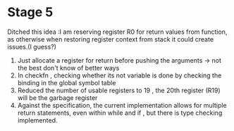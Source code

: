 # Stage 5
Ditched this idea :I am reserving register R0 for return values from function, as otherwise when restoring register context from stack it could create issues.(I guess?) 

1. Just allocate a register for return before pushing the arguments -> not the best don't know of better ways
2. In checkfn , checking whether its not variable is done by checking the binding in the global symbol table
3. Reduced the number of usable registers to 19 , the 20th register (R19) will be the garbage register
4. Against the specification, the current implementation allows for multiple return statements, even within while and if , but there is type checking implemented.
